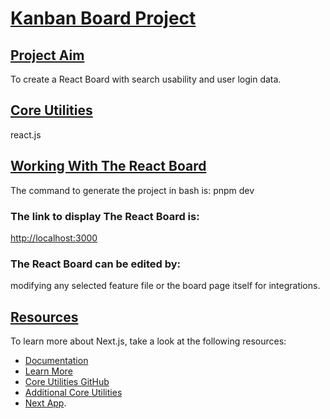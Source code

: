 # **<ins>Kanban Board Project</ins>**

## **<ins>Project Aim</ins>**
To create a React Board with search usability and user login data.

## **<ins>Core Utilities</ins>**
react.js

## **<ins>Working With The React Board</ins>**
The command to generate the project in bash is:
pnpm dev

### The link to display The React Board is:
[http://localhost:3000](http://localhost:3000)

### The React Board can be edited by:
modifying any selected feature file or the board page itself for integrations.

## **<ins>Resources</ins>**
To learn more about Next.js, take a look at the following resources:

- [Documentation](https://nextjs.org/docs)
- [Learn More](https://nextjs.org/learn)
- [Core Utilities GitHub](https://github.com/vercel/next.js)
- [Additional Core Utilities](https://nextjs.org)
- [Next App](https://nextjs.org/docs/app/api-reference/cli/create-next-app).
